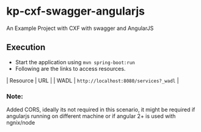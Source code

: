 # kp-cxf-swagger-angularjs
An Example Project with CXF with swagger and AngularJS

## Execution
- Start the application using `mvn spring-boot:run`
- Following are the links to access resources.


| Resource | URL |
| WADL | `http://localhost:8080/services?_wadl` |

### Note:
Added CORS, ideally its not required in this scenario, it might be required if angularjs running on different machine or if angular 2+ is used with ngnix/node
